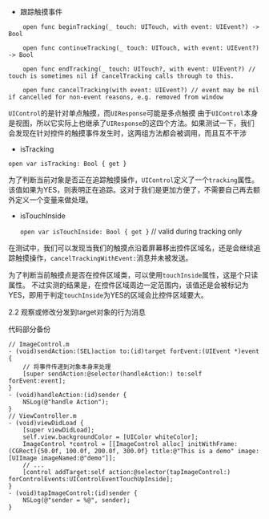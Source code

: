 
- 跟踪触摸事件

```
    open func beginTracking(_ touch: UITouch, with event: UIEvent?) -> Bool

    open func continueTracking(_ touch: UITouch, with event: UIEvent?) -> Bool

    open func endTracking(_ touch: UITouch?, with event: UIEvent?) // touch is sometimes nil if cancelTracking calls through to this.

    open func cancelTracking(with event: UIEvent?) // event may be nil if cancelled for non-event reasons, e.g. removed from window

```

`UIControl`的是针对单点触摸，而`UIResponse`可能是多点触摸
由于`UIControl`本身是视图，所以它实际上也继承了`UIResponse`的这四个方法。如果测试一下，我们会发现在针对控件的触摸事件发生时，这两组方法都会被调用，而且互不干涉

- isTracking

`open var isTracking: Bool { get }`

为了判断当前对象是否正在追踪触摸操作，`UIControl`定义了一个`tracking`属性。该值如果为YES，则表明正在追踪。这对于我们是更加方便了，不需要自己再去额外定义一个变量来做处理。

- isTouchInside
  
  `open var isTouchInside: Bool { get }` // valid during tracking only

在测试中，我们可以发现当我们的触摸点沿着屏幕移出控件区域名，还是会继续追踪触摸操作，`cancelTrackingWithEvent:`消息并未被发送。

为了判断当前触摸点是否在控件区域类，可以使用`touchInside`属性，这是个只读属性。
不过实测的结果是，在控件区域周边一定范围内，该值还是会被标记为YES，即用于判定`touchInside`为YES的区域会比控件区域要大。


2.2 观察或修改分发到target对象的行为消息 



代码部分备份
```
// ImageControl.m
- (void)sendAction:(SEL)action to:(id)target forEvent:(UIEvent *)event {
	// 将事件传递到对象本身来处理
    [super sendAction:@selector(handleAction:) to:self forEvent:event];
}
- (void)handleAction:(id)sender {
    NSLog(@"handle Action");
}
// ViewController.m
- (void)viewDidLoad {
    [super viewDidLoad];
    self.view.backgroundColor = [UIColor whiteColor];
    ImageControl *control = [[ImageControl alloc] initWithFrame:(CGRect){50.0f, 100.0f, 200.0f, 300.0f} title:@"This is a demo" image:[UIImage imageNamed:@"demo"]];
    // ...
    [control addTarget:self action:@selector(tapImageControl:) forControlEvents:UIControlEventTouchUpInside];
}
- (void)tapImageControl:(id)sender {
    NSLog(@"sender = %@", sender);
}

```